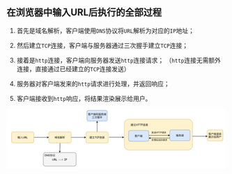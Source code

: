## 在浏览器中输入URL后执行的全部过程

1. 首先是域名解析，客户端使用`DNS`协议将`URL`解析为对应的`IP`地址；

2. 然后建立`TCP`连接，客户端与服务器通过三次握手建立`TCP`连接；
   
3. 接着是`http`连接，客户端向服务器发送`http`连接请求； （`http`连接无需额外连接，直接通过已经建立的`TCP`连接发送）
   
4. 服务器对客户端发来的`http`请求进行处理，并返回响应；
   
5. 客户端接收到`http`响应，将结果渲染展示给用户。

![](./img/输入url.png)

